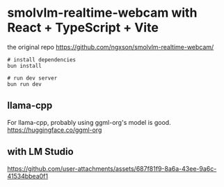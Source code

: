 # smolvlm-realtime-webcam with React + TypeScript + Vite
the original repo
https://github.com/ngxson/smolvlm-realtime-webcam/


```shell
# install dependencies
bun install

# run dev server
bun run dev 
```

## llama-cpp
For llama-cpp, probably using ggml-org's model is good.  
https://huggingface.co/ggml-org


## with LM Studio
https://github.com/user-attachments/assets/687f81f9-8a6a-43ee-9a6c-41534bbea0f1

